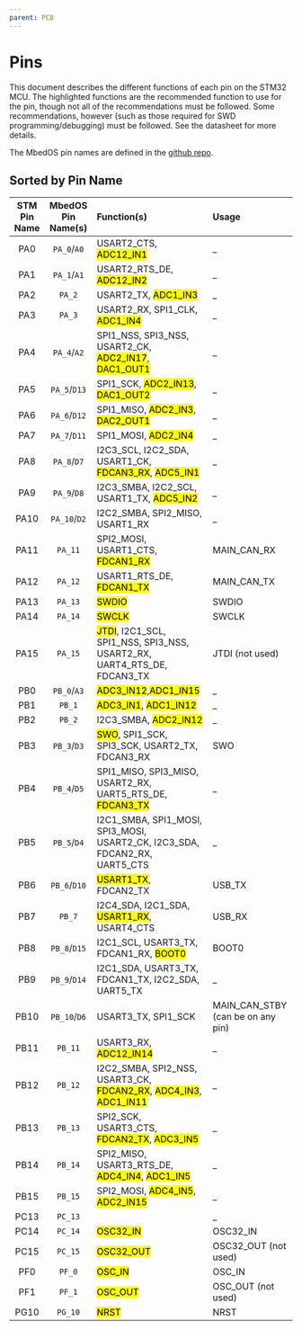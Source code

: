 ```yaml
---
parent: PCB
---
```


# Pins

This document describes the different functions of each pin on the STM32 MCU. The highlighted functions are the recommended function to use for the pin, though not all of the recommendations must be followed. Some recommendations, however (such as those required for SWD programming/debugging) must be followed. See the datasheet for more details.

The MbedOS pin names are defined in the [github repo](https://github.com/ARMmbed/mbed-os/blob/master/targets/TARGET_STM/TARGET_STM32G4/TARGET_STM32G474xx/TARGET_NUCLEO_G474RE/PinNames.h).

## Sorted by Pin Name

| STM Pin Name | MbedOS Pin Name(s) | Function(s) | Usage |
| :---: | :---: | :--- | :--- |
| PA0 | `PA_0`/`A0` | USART2_CTS, <mark>ADC12_IN1</mark> | _ |
| PA1 | `PA_1`/`A1` | USART2_RTS_DE, <mark>ADC12_IN2</mark> | _ |
| PA2 | `PA_2` | USART2_TX, <mark>ADC1_IN3</mark> | _ |
| PA3 | `PA_3` | USART2_RX, SPI1_CLK, <mark>ADC1_IN4</mark> | _ |
| PA4 | `PA_4`/`A2` | SPI1_NSS, SPI3_NSS, USART2_CK, <mark>ADC2_IN17</mark>, <mark>DAC1_OUT1</mark> | _ |
| PA5 | `PA_5`/`D13` | SPI1_SCK, <mark>ADC2_IN13</mark>, <mark>DAC1_OUT2</mark> | _ |
| PA6 | `PA_6`/`D12` | SPI1_MISO, <mark>ADC2_IN3</mark>, <mark>DAC2_OUT1</mark> | _ |
| PA7 | `PA_7`/`D11` | SPI1_MOSI, <mark>ADC2_IN4</mark> | _ |
| PA8 | `PA_8`/`D7` | I2C3_SCL, I2C2_SDA, USART1_CK, <mark>FDCAN3_RX</mark>, <mark>ADC5_IN1</mark> | _ |
| PA9 | `PA_9`/`D8` | I2C3_SMBA, I2C2_SCL, USART1_TX, <mark>ADC5_IN2</mark> | _ |
| PA10 | `PA_10`/`D2` | I2C2_SMBA, SPI2_MISO, USART1_RX | _ |
| PA11 | `PA_11` | SPI2_MOSI, USART1_CTS, <mark>FDCAN1_RX</mark> | MAIN_CAN_RX |
| PA12 | `PA_12` | USART1_RTS_DE, <mark>FDCAN1_TX</mark> | MAIN_CAN_TX |
| PA13 | `PA_13` | <mark>SWDIO</mark> | SWDIO |
| PA14 | `PA_14` | <mark>SWCLK</mark> | SWCLK |
| PA15 | `PA_15` | <mark>JTDI</mark>, I2C1_SCL, SPI1_NSS, SPI3_NSS, USART2_RX, UART4_RTS_DE, FDCAN3_TX | JTDI (not used) |
| PB0 | `PB_0`/`A3` | <mark>ADC3_IN12</mark>,<mark>ADC1_IN15</mark> | _ |
| PB1 | `PB_1` | <mark>ADC3_IN1</mark>, <mark>ADC1_IN12</mark> | _ |
| PB2 | `PB_2` | I2C3_SMBA, <mark>ADC2_IN12</mark> | _ |
| PB3 | `PB_3`/`D3` | <mark>SWO</mark>, SPI1_SCK, SPI3_SCK, USART2_TX, FDCAN3_RX | SWO |
| PB4 | `PB_4`/`D5` | SPI1_MISO, SPI3_MISO, USART2_RX, UART5_RTS_DE, <mark>FDCAN3_TX</mark> | _ |
| PB5 | `PB_5`/`D4` | I2C1_SMBA, SPI1_MOSI, SPI3_MOSI, USART2_CK, I2C3_SDA, FDCAN2_RX, UART5_CTS | _ |
| PB6 | `PB_6`/`D10` | <mark>USART1_TX</mark>, FDCAN2_TX | USB_TX |
| PB7 | `PB_7` | I2C4_SDA, I2C1_SDA, <mark>USART1_RX</mark>, USART4_CTS | USB_RX |
| PB8 | `PB_8`/`D15` | I2C1_SCL, USART3_TX, FDCAN1_RX, <mark>BOOT0</mark> | BOOT0 |
| PB9 | `PB_9`/`D14` | I2C1_SDA, USART3_TX, FDCAN1_TX, I2C2_SDA, UART5_TX | _ |
| PB10 | `PB_10`/`D6` | USART3_TX, SPI1_SCK | MAIN_CAN_STBY (can be on any pin) |
| PB11 | `PB_11` | USART3_RX, <mark>ADC12_IN14</mark> | _ |
| PB12 | `PB_12` | I2C2_SMBA, SPI2_NSS, USART3_CK, <mark>FDCAN2_RX</mark>, <mark>ADC4_IN3</mark>, <mark>ADC1_IN11</mark> | _ |
| PB13 | `PB_13` | SPI2_SCK, USART3_CTS, <mark>FDCAN2_TX</mark>, <mark>ADC3_IN5</mark> | _ |
| PB14 | `PB_14` | SPI2_MISO, USART3_RTS_DE, <mark>ADC4_IN4</mark>, <mark>ADC1_IN5</mark> | _ |
| PB15 | `PB_15` | SPI2_MOSI, <mark>ADC4_IN5</mark>, <mark>ADC2_IN15</mark> | _ |
| PC13 | `PC_13` |  | _ |
| PC14 | `PC_14` | <mark>OSC32_IN</mark> | OSC32_IN |
| PC15 | `PC_15` | <mark>OSC32_OUT</mark> | OSC32_OUT (not used) |
| PF0 | `PF_0` | <mark>OSC_IN</mark> | OSC_IN |
| PF1 | `PF_1` | <mark>OSC_OUT</mark> | OSC_OUT (not used) |
| PG10 | `PG_10` | <mark>NRST</mark> | NRST |

